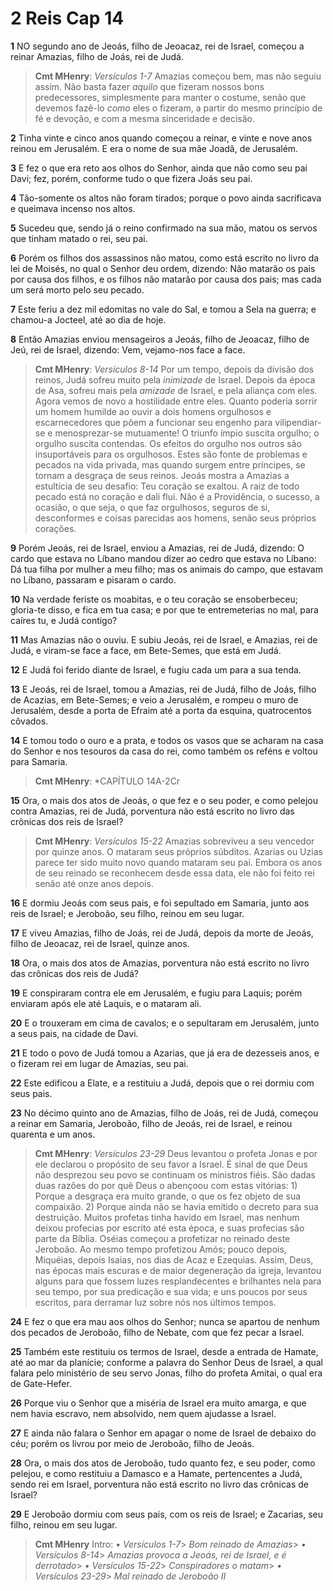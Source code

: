 # 2 Reis Cap 14

**1** 	NO segundo ano de Jeoás, filho de Jeoacaz, rei de Israel, começou a reinar Amazias, filho de Joás, rei de Judá.

> **Cmt MHenry**: *Versículos 1-7* Amazias começou bem, mas não seguiu assim. Não basta fazer *aquilo* que fizeram nossos bons predecessores, simplesmente para manter o costume, senão que devemos fazê-lo *como* eles o fizeram, a partir do mesmo princípio de fé e devoção, e com a mesma sinceridade e decisão.

**2** 	Tinha vinte e cinco anos quando começou a reinar, e vinte e nove anos reinou em Jerusalém. E era o nome de sua mãe Joadã, de Jerusalém.

**3** 	E fez o que era reto aos olhos do Senhor, ainda que não como seu pai Davi; fez, porém, conforme tudo o que fizera Joás seu pai.

**4** 	Tão-somente os altos não foram tirados; porque o povo ainda sacrificava e queimava incenso nos altos.

**5** 	Sucedeu que, sendo já o reino confirmado na sua mão, matou os servos que tinham matado o rei, seu pai.

**6** 	Porém os filhos dos assassinos não matou, como está escrito no livro da lei de Moisés, no qual o Senhor deu ordem, dizendo: Não matarão os pais por causa dos filhos, e os filhos não matarão por causa dos pais; mas cada um será morto pelo seu pecado.

**7** 	Este feriu a dez mil edomitas no vale do Sal, e tomou a Sela na guerra; e chamou-a Jocteel, até ao dia de hoje.

**8** 	Então Amazias enviou mensageiros a Jeoás, filho de Jeoacaz, filho de Jeú, rei de Israel, dizendo: Vem, vejamo-nos face a face.

> **Cmt MHenry**: *Versículos 8-14* Por um tempo, depois da divisão dos reinos, Judá sofreu muito pela *inimizade* de Israel. Depois da época de Asa, sofreu mais pela *amizade* de Israel, e pela aliança com eles. Agora vemos de novo a hostilidade entre eles. Quanto poderia sorrir um homem humilde ao ouvir a dois homens orgulhosos e escarnecedores que põem a funcionar seu engenho para vilipendiar-se e menosprezar-se mutuamente! O triunfo ímpio suscita orgulho; o orgulho suscita contendas. Os efeitos do orgulho nos outros são insuportáveis para os orgulhosos. Estes são fonte de problemas e pecados na vida privada, mas quando surgem entre príncipes, se tornam a desgraça de seus reinos. Jeoás mostra a Amazias a estultícia de seu desafio: Teu coração se exaltou. A raiz de todo pecado está no coração e dali flui. Não é a Providência, o sucesso, a ocasião, o que seja, o que faz orgulhosos, seguros de si, desconformes e coisas parecidas aos homens, senão seus próprios corações.

**9** 	Porém Jeoás, rei de Israel, enviou a Amazias, rei de Judá, dizendo: O cardo que estava no Líbano mandou dizer ao cedro que estava no Líbano: Dá tua filha por mulher a meu filho; mas os animais do campo, que estavam no Líbano, passaram e pisaram o cardo.

**10** 	Na verdade feriste os moabitas, e o teu coração se ensoberbeceu; gloria-te disso, e fica em tua casa; e por que te entremeterias no mal, para caíres tu, e Judá contigo?

**11** 	Mas Amazias não o ouviu. E subiu Jeoás, rei de Israel, e Amazias, rei de Judá, e viram-se face a face, em Bete-Semes, que está em Judá.

**12** 	E Judá foi ferido diante de Israel, e fugiu cada um para a sua tenda.

**13** 	E Jeoás, rei de Israel, tomou a Amazias, rei de Judá, filho de Joás, filho de Acazias, em Bete-Semes; e veio a Jerusalém, e rompeu o muro de Jerusalém, desde a porta de Efraim até a porta da esquina, quatrocentos côvados.

**14** 	E tomou todo o ouro e a prata, e todos os vasos que se acharam na casa do Senhor e nos tesouros da casa do rei, como também os reféns e voltou para Samaria.

> **Cmt MHenry**: *CAPÍTULO 14A-2Cr

**15** 	Ora, o mais dos atos de Jeoás, o que fez e o seu poder, e como pelejou contra Amazias, rei de Judá, porventura não está escrito no livro das crônicas dos reis de Israel?

> **Cmt MHenry**: *Versículos 15-22* Amazias sobreviveu a seu vencedor por quinze anos. O mataram seus próprios súbditos. Azarias ou Uzias parece ter sido muito novo quando mataram seu pai. Embora os anos de seu reinado se reconhecem desde essa data, ele não foi feito rei senão até onze anos depois.

**16** 	E dormiu Jeoás com seus pais, e foi sepultado em Samaria, junto aos reis de Israel; e Jeroboão, seu filho, reinou em seu lugar.

**17** 	E viveu Amazias, filho de Joás, rei de Judá, depois da morte de Jeoás, filho de Jeoacaz, rei de Israel, quinze anos.

**18** 	Ora, o mais dos atos de Amazias, porventura não está escrito no livro das crônicas dos reis de Judá?

**19** 	E conspiraram contra ele em Jerusalém, e fugiu para Laquis; porém enviaram após ele até Laquis, e o mataram ali.

**20** 	E o trouxeram em cima de cavalos; e o sepultaram em Jerusalém, junto a seus pais, na cidade de Davi.

**21** 	E todo o povo de Judá tomou a Azarias, que já era de dezesseis anos, e o fizeram rei em lugar de Amazias, seu pai.

**22** 	Este edificou a Elate, e a restituiu a Judá, depois que o rei dormiu com seus pais.

**23** 	No décimo quinto ano de Amazias, filho de Joás, rei de Judá, começou a reinar em Samaria, Jeroboão, filho de Jeoás, rei de Israel, e reinou quarenta e um anos.

> **Cmt MHenry**: *Versículos 23-29* Deus levantou o profeta Jonas e por ele declarou o propósito de seu favor a Israel. É sinal de que Deus não desprezou seu povo se continuam os ministros fiéis. São dadas duas razões do por quê Deus o abençoou com estas vitórias: 1) Porque a desgraça era muito grande, o que os fez objeto de sua compaixão. 2) Porque ainda não se havia emitido o decreto para sua destruição. Muitos profetas tinha havido em Israel, mas nenhum deixou profecias por escrito até esta época, e suas profecias são parte da Bíblia. Oséias começou a profetizar no reinado deste Jeroboão. Ao mesmo tempo profetizou Amós; pouco depois, Miquéias, depois Isaias, nos dias de Acaz e Ezequias. Assim, Deus, nas épocas mais escuras e de maior degeneração da igreja, levantou alguns para que fossem luzes resplandecentes e brilhantes nela para seu tempo, por sua predicação e sua vida; e uns poucos por seus escritos, para derramar luz sobre nós nos últimos tempos.

**24** 	E fez o que era mau aos olhos do Senhor; nunca se apartou de nenhum dos pecados de Jeroboão, filho de Nebate, com que fez pecar a Israel.

**25** 	Também este restituiu os termos de Israel, desde a entrada de Hamate, até ao mar da planície; conforme a palavra do Senhor Deus de Israel, a qual falara pelo ministério de seu servo Jonas, filho do profeta Amitai, o qual era de Gate-Hefer.

**26** 	Porque viu o Senhor que a miséria de Israel era muito amarga, e que nem havia escravo, nem absolvido, nem quem ajudasse a Israel.

**27** 	E ainda não falara o Senhor em apagar o nome de Israel de debaixo do céu; porém os livrou por meio de Jeroboão, filho de Jeoás.

**28** 	Ora, o mais dos atos de Jeroboão, tudo quanto fez, e seu poder, como pelejou, e como restituiu a Damasco e a Hamate, pertencentes a Judá, sendo rei em Israel, porventura não está escrito no livro das crônicas de Israel?

**29** 	E Jeroboão dormiu com seus pais, com os reis de Israel; e Zacarias, seu filho, reinou em seu lugar.


> **Cmt MHenry** Intro: *• Versículos 1-7*> *Bom reinado de Amazias*> *• Versículos 8-14*> *Amazias provoca a Jeoás, rei de Israel, e é derrotado*> *• Versículos 15-22*> *Conspiradores o matam*> *• Versículos 23-29*> *Mal reinado de Jeroboão II*